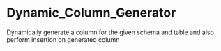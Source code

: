# Dynamic_Column_Generator
Dynamically generate a column for the given schema and table and also perform insertion on generated column
